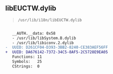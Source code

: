 ## libEUCTW.dylib

> `/usr/lib/i18n/libEUCTW.dylib`

```diff

   __AUTH.__data: 0x58
   - /usr/lib/libSystem.B.dylib
   - /usr/lib/libiconv.2.dylib
-  UUID: D261CF04-D393-3BB2-8240-CE383AEF56FF
+  UUID: DA676142-7372-34C5-8AF5-2C5728E9EA05
   Functions: 11
   Symbols:   25
   CStrings:  0

```
